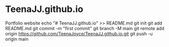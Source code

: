 # TeenaJJ.github.io
Portfolio website
echo "# TeenaJJ.github.io" >> README.md
git init
git add README.md
git commit -m "first commit"
git branch -M main
git remote add origin https://github.com/TeenaJoyce/TeenaJJ.github.io.git
git push -u origin main

